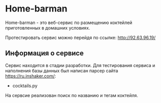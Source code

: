 # Home-barman

Home-barman - это веб-сервис по размещению коктейлей приготовленных в домашних условиях.

Протестировать сервис можно перейдя по ссылке: http://92.63.96.19/

## Информация о сервисе

Сервис находится в стадии разработки.
Для тестирования сервиса и наполнения базы данных был написан парсер сайта https://ru.inshaker.com/:
- cocktails.py

На сервсие реализован поиск по названию и тегам коктейля.
